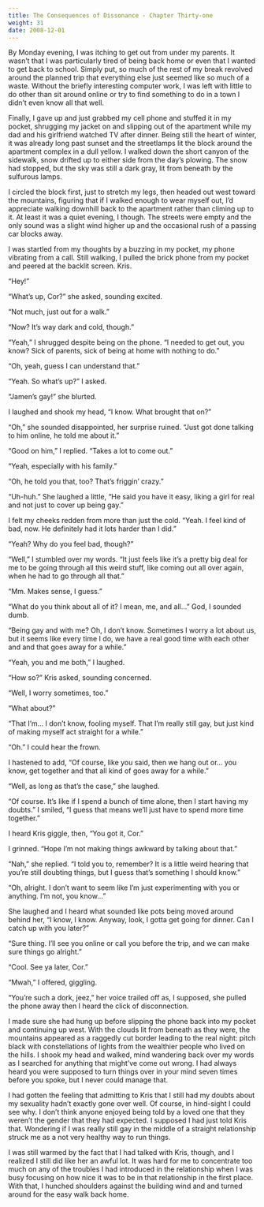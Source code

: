 ```yaml
---
title: The Consequences of Dissonance - Chapter Thirty-one
weight: 31
date: 2008-12-01
---
```


By Monday evening, I was itching to get out from under my parents. It
wasn’t that I was particularly tired of being back home or even that I
wanted to get back to school. Simply put, so much of the rest of my
break revolved around the planned trip that everything else just seemed
like so much of a waste. Without the briefly interesting computer work,
I was left with little to do other than sit around online or try to find
something to do in a town I didn’t even know all that well.

Finally, I gave up and just grabbed my cell phone and stuffed it in my
pocket, shrugging my jacket on and slipping out of the apartment while
my dad and his girlfriend watched TV after dinner. Being still the heart
of winter, it was already long past sunset and the streetlamps lit the
block around the apartment complex in a dull yellow. I walked down the
short canyon of the sidewalk, snow drifted up to either side from the
day’s plowing. The snow had stopped, but the sky was still a dark gray,
lit from beneath by the sulfurous lamps.

I circled the block first, just to stretch my legs, then headed out west
toward the mountains, figuring that if I walked enough to wear myself
out, I’d appreciate walking downhill back to the apartment rather than
climing up to it. At least it was a quiet evening, I though. The streets
were empty and the only sound was a slight wind higher up and the
occasional rush of a passing car blocks away.

I was startled from my thoughts by a buzzing in my pocket, my phone
vibrating from a call. Still walking, I pulled the brick phone from my
pocket and peered at the backlit screen. Kris.

“Hey!”

“What’s up, Cor?” she asked, sounding excited.

“Not much, just out for a walk.”

“Now? It’s way dark and cold, though.”

“Yeah,” I shrugged despite being on the phone. “I needed to get out, you
know? Sick of parents, sick of being at home with nothing to do.”

“Oh, yeah, guess I can understand that.”

“Yeah. So what’s up?” I asked.

“Jamen’s gay!” she blurted.

I laughed and shook my head, “I know. What brought that on?”

“Oh,” she sounded disappointed, her surprise ruined. “Just got done
talking to him online, he told me about it.”

“Good on him,” I replied. “Takes a lot to come out.”

“Yeah, especially with his family.”

“Oh, he told you that, too? That’s friggin’ crazy.”

“Uh-huh.” She laughed a little, “He said you have it easy, liking a girl
for real and not just to cover up being gay.”

I felt my cheeks redden from more than just the cold. “Yeah. I feel kind
of bad, now. He definitely had it lots harder than I did.”

“Yeah? Why do you feel bad, though?”

“Well,” I stumbled over my words. “It just feels like it’s a pretty big
deal for me to be going through all this weird stuff, like coming out
all over again, when he had to go through all that.”

“Mm. Makes sense, I guess.”

“What do you think about all of it? I mean, me, and all...” God, I
sounded dumb.

“Being gay and with me? Oh, I don’t know. Sometimes I worry a lot about
us, but it seems like every time I do, we have a real good time with
each other and and that goes away for a while.”

“Yeah, you and me both,” I laughed.

“How so?” Kris asked, sounding concerned.

“Well, I worry sometimes, too.”

“What about?”

“That I’m... I don’t know, fooling myself. That I’m really still gay,
but just kind of making myself act straight for a while.”

“Oh.” I could hear the frown.

I hastened to add, “Of course, like you said, then we hang out or... you
know, get together and that all kind of goes away for a while.”

“Well, as long as that’s the case,” she laughed.

“Of course. It’s like if I spend a bunch of time alone, then I start
having my doubts.” I smiled, “I guess that means we’ll just have to
spend more time together.”

I heard Kris giggle, then, “You got it, Cor.”

I grinned. “Hope I’m not making things awkward by talking about that.”

“Nah,” she replied. “I told you to, remember? It is a little weird
hearing that you’re still doubting things, but I guess that’s something
I should know.”

“Oh, alright. I don’t want to seem like I’m just experimenting with you
or anything. I’m not, you know...”

She laughed and I heard what sounded like pots being moved around behind
her, “I know, I know. Anyway, look, I gotta get going for dinner. Can I
catch up with you later?”

“Sure thing. I’ll see you online or call you before the trip, and we can
make sure things go alright.”

“Cool. See ya later, Cor.”

“Mwah,” I offered, giggling.

“You’re such a dork, jeez,” her voice trailed off as, I supposed, she
pulled the phone away then I heard the click of disconnection.

I made sure she had hung up before slipping the phone back into my
pocket and continuing up west. With the clouds lit from beneath as they
were, the mountains appeared as a raggedly cut border leading to the
real night: pitch black with constellations of lights from the wealthier
people who lived on the hills. I shook my head and walked, mind
wandering back over my words as I searched for anything that might’ve
come out wrong. I had always heard you were supposed to turn things over
in your mind seven times before you spoke, but I never could manage
that.

I had gotten the feeling that admitting to Kris that I still had my
doubts about my sexuality hadn’t exactly gone over well. Of course, in
hind-sight I could see why. I don’t think anyone enjoyed being told by a
loved one that they weren’t the gender that they had expected. I
supposed I had just told Kris that. Wondering if I was really still gay
in the middle of a straight relationship struck me as a not very healthy
way to run things.

I was still warmed by the fact that I had talked with Kris, though, and
I realized I still did like her an awful lot. It was hard for me to
concentrate too much on any of the troubles I had introduced in the
relationship when I was busy focusing on how nice it was to be in that
relationship in the first place. With that, I hunched shoulders against
the building wind and and turned around for the easy walk back home.
